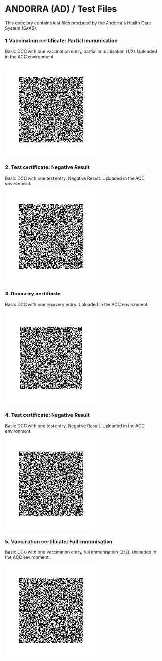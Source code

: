 # ANDORRA (AD) / Test Files

This directory contains test files produced by the Andorra's Health Care System (SAAS).

### 1.Vaccination certificate: Partial immunisation
Basic DCC with one vaccination entry, partial immunisation (1/2). Uploaded in the ACC environment.

![VAC_1dose](VAC_1dose.png)

### 2. Test certificate: Negative Result
Basic DCC with one test entry. Negative Result. Uploaded in the ACC environment.

![TEST](TEST.png)

### 3. Recovery certificate
Basic DCC with one recovery entry. Uploaded in the ACC environment.

![REC](REC.png)

### 4. Test certificate: Negative Result
Basic DCC with one test entry. Negative Result. Uploaded in the ACC environment.

![TEST2](TEST2.png)

### 5. Vaccination certificate: Full immunisation
Basic DCC with one vaccination entry, full immunisation (2/2). Uploaded in the ACC environment.

![VAC_2dose](VAC_2dose.png)
